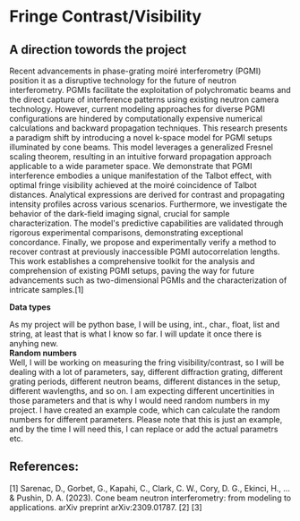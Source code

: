 # Fringe Contrast/Visibility
## A direction towords the project
Recent advancements in phase-grating moiré interferometry (PGMI) position it as a disruptive technology for the future of neutron interferometry. PGMIs facilitate the exploitation of polychromatic beams and the direct capture of interference patterns using existing neutron camera technology. However, current modeling approaches for diverse PGMI configurations are hindered by computationally expensive numerical calculations and backward propagation techniques. This research presents a paradigm shift by introducing a novel k-space model for PGMI setups illuminated by cone beams. This model leverages a generalized Fresnel scaling theorem, resulting in an intuitive forward propagation approach applicable to a wide parameter space. We demonstrate that PGMI interference embodies a unique manifestation of the Talbot effect, with optimal fringe visibility achieved at the moiré coincidence of Talbot distances. Analytical expressions are derived for contrast and propagating intensity profiles across various scenarios. Furthermore, we investigate the behavior of the dark-field imaging signal, crucial for sample characterization. The model's predictive capabilities are validated through rigorous experimental comparisons, demonstrating exceptional concordance. Finally, we propose and experimentally verify a method to recover contrast at previously inaccessible PGMI autocorrelation lengths. This work establishes a comprehensive toolkit for the analysis and comprehension of existing PGMI setups, paving the way for future advancements such as two-dimensional PGMIs and the characterization of intricate samples.[1]

**Data types** <br>

As my project will be python base, I will be using, int., char., float, list and string, at least that is what I know so far. I will update it once there is anyhing new. <br>
**Random numbers** <br>
Well, I will be working on measuring the fring visibility/contrast, so I will be dealing with a lot of parameters, say, different diffraction grating, different grating periods, different neutron beams, different distances in the setup, different wavlengths, and so on. I am expecting different uncertinities in those parameters and that is why I would need random numbers in my project. 
I have created an example code, which can calculate the random numbers for different parameters. Please note that this is just an example, and by the time I will need this, I can replace or add the actual parametrs etc. 

## References:
[1] Sarenac, D., Gorbet, G., Kapahi, C., Clark, C. W., Cory, D. G., Ekinci, H., ... & Pushin, D. A. (2023). Cone beam neutron interferometry: from modeling to applications. arXiv preprint arXiv:2309.01787.
[2]
[3]
